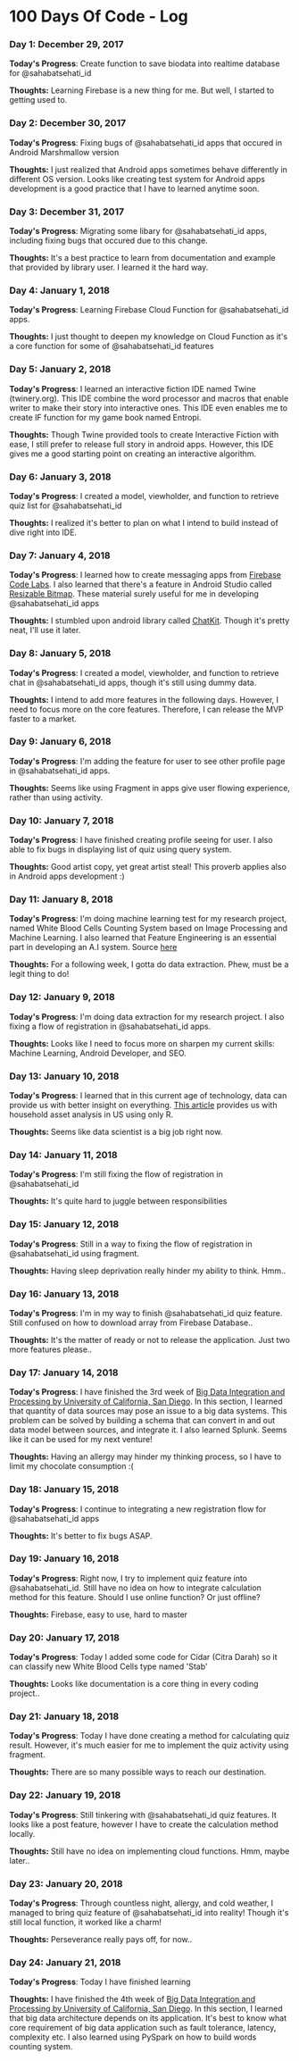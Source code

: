# 100 Days Of Code - Log

### Day 1: December 29, 2017 

**Today's Progress**: Create function to save biodata into realtime database for @sahabatsehati_id

**Thoughts:** Learning Firebase is a new thing for me. But well, I started to getting used to.

### Day 2: December 30, 2017 

**Today's Progress**: Fixing bugs of @sahabatsehati_id apps that occured in Android Marshmallow version

**Thoughts:** I just realized that Android apps sometimes behave differently in different OS version. Looks like creating test system for Android apps development is a good practice that I have to learned anytime soon.

### Day 3: December 31, 2017 

**Today's Progress**: Migrating some libary for @sahabatsehati_id apps, including fixing bugs that occured due to this change.

**Thoughts:** It's a best practice to learn from documentation and example that provided by library user. I learned it the hard way.

### Day 4: January 1, 2018 

**Today's Progress**: Learning Firebase Cloud Function for @sahabatsehati_id apps.

**Thoughts:** I just thought to deepen my knowledge on Cloud Function as it's a core function for some of @sahabatsehati_id features

### Day 5: January 2, 2018

**Today's Progress**: I learned an interactive fiction IDE named Twine (twinery.org). This IDE combine the word processor and macros that enable writer to make their story into interactive ones. This IDE even enables me to create IF function for my game book named Entropi.

**Thoughts:** Though Twine provided tools to create Interactive Fiction with ease, I still prefer to release full story in android apps. However, this IDE gives me a good starting point on creating an interactive algorithm.

### Day 6: January 3, 2018

**Today's Progress**: I created a model, viewholder, and function to retrieve quiz list for @sahabatsehati_id

**Thoughts:** I realized it's better to plan on what I intend to build instead of dive right into IDE.

### Day 7: January 4, 2018

**Today's Progress**: I learned how to create messaging apps from [Firebase Code Labs](https://codelabs.developers.google.com/codelabs/firebase-android/). I also learned that there's a feature in Android Studio called [Resizable Bitmap](https://developer.android.com/studio/write/draw9patch.html). These material surely useful for me in developing @sahabatsehati_id apps

**Thoughts:** I stumbled upon android library called [ChatKit](https://github.com/stfalcon-studio/ChatKit). Though it's pretty neat, I'll use it later.

### Day 8: January 5, 2018

**Today's Progress**: I created a model, viewholder, and function to retrieve chat in @sahabatsehati_id apps, though it's still using dummy data.

**Thoughts:** I intend to add more features in the following days. However, I need to focus more on the core features. Therefore, I can release the MVP faster to a market.

### Day 9: January 6, 2018

**Today's Progress**: I'm adding the feature for user to see other profile page in @sahabatsehati_id apps.

**Thoughts:** Seems like using Fragment in apps give user flowing experience, rather than using activity.

### Day 10: January 7, 2018

**Today's Progress**: I have finished creating profile seeing for user. I also able to fix bugs in displaying list of quiz using query system.

**Thoughts:** Good artist copy, yet great artist steal! This proverb applies also in Android apps development :)

### Day 11: January 8, 2018

**Today's Progress**: I'm doing machine learning test for my research project, named White Blood Cells Counting System based on Image Processing and Machine Learning. I also learned that Feature Engineering is an essential part in developing an A.I system. Source [here](https://towardsdatascience.com/understanding-feature-engineering-part-1-continuous-numeric-data-da4e47099a7b)

**Thoughts:** For a following week, I gotta do data extraction. Phew, must be a legit thing to do!

### Day 12: January 9, 2018

**Today's Progress**: I'm doing data extraction for my research project. I also fixing a flow of registration in @sahabatsehati_id apps.

**Thoughts:** Looks like I need to focus more on sharpen my current skills: Machine Learning, Android Developer, and SEO.

### Day 13: January 10, 2018

**Today's Progress**: I learned that in this current age of technology, data can provide us with better insight on everything. [This article](https://medium.freecodecamp.org/clustering-the-top-1-asset-analysis-in-r-6c529b382b42) provides us with household asset analysis in US using only R.

**Thoughts:** Seems like data scientist is a big job right now.

### Day 14: January 11, 2018

**Today's Progress**: I'm still fixing the flow of registration in @sahabatsehati_id

**Thoughts:** It's quite hard to juggle between responsibilities

### Day 15: January 12, 2018

**Today's Progress**: Still in a way to fixing the flow of registration in @sahabatsehati_id using fragment.

**Thoughts:** Having sleep deprivation really hinder my ability to think. Hmm..

### Day 16: January 13, 2018

**Today's Progress**: I'm in my way to finish @sahabatsehati_id quiz feature. Still confused on how to download array from Firebase Database..

**Thoughts:** It's the matter of ready or not to release the application. Just two more features please..

### Day 17: January 14, 2018

**Today's Progress**: I have finished the 3rd week of [Big Data Integration and Processing by University of California, San Diego](https://www.coursera.org/learn/big-data-integration-processing/home/info). In this section, I learned that quantity of data sources may pose an issue to a big data systems. This problem can be solved by building a schema that can convert in and out data model between sources, and integrate it. I also learned Splunk. Seems like it can be used for my next venture!

**Thoughts:** Having an allergy may hinder my thinking process, so I have to limit my chocolate consumption :(

### Day 18: January 15, 2018

**Today's Progress**: I continue to integrating a new registration flow for @sahabatsehati_id apps

**Thoughts:** It's better to fix bugs ASAP.

### Day 19: January 16, 2018

**Today's Progress**: Right now, I try to implement quiz feature into @sahabatsehati_id. Still have no idea on how to integrate calculation method for this feature. Should I use online function? Or just offline?

**Thoughts:** Firebase, easy to use, hard to master

### Day 20: January 17, 2018

**Today's Progress**: Today I added some code for Cidar (Citra Darah) so it can classify new White Blood Cells type named 'Stab'

**Thoughts:** Looks like documentation is a core thing in every coding project..

### Day 21: January 18, 2018

**Today's Progress**: Today I have done creating a method for calculating quiz result. However, it's much easier for me to implement the quiz activity using fragment.

**Thoughts:** There are so many possible ways to reach our destination.

### Day 22: January 19, 2018

**Today's Progress**: Still tinkering with @sahabatsehati_id quiz features. It looks like a post feature, however I have to create the calculation method locally.

**Thoughts:** Still have no idea on implementing cloud functions. Hmm, maybe later..

### Day 23: January 20, 2018

**Today's Progress**: Through countless night, allergy, and cold weather, I managed to bring quiz feature of @sahabatsehati_id into reality! Though it's still local function, it worked like a charm!

**Thoughts:** Perseverance really pays off, for now..

### Day 24: January 21, 2018

**Today's Progress**: Today I have finished learning 

**Thoughts:** I have finished the 4th week of [Big Data Integration and Processing by University of California, San Diego](https://www.coursera.org/learn/big-data-integration-processing/home/info). In this section, I learned that big data architecture depends on its application. It's best to know what core requirement of big data application such as fault tolerance, latency, complexity etc. I also learned using PySpark on how to build words counting system.
